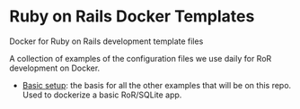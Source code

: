 # Ruby on Rails Docker Templates
Docker for Ruby on Rails development template files

A collection of examples of the configuration files we use daily for RoR development on Docker.

* [Basic setup](/basic):
the basis for all the other examples that will be on this repo.
Used to dockerize a basic RoR/SQLite app.
